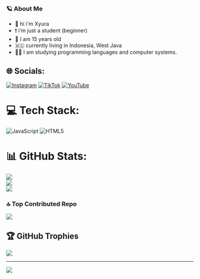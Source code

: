 ### 🪐 About Me

	
- 👋 hi i'm Xyura
- ❗ i'm just a student (beginner) 
- 🧒 I am 15 years old
- 🇲🇨 currently living in Indonesia, West Java
- 🧑‍💻 I am studying programming languages and computer systems.


## 🌐 Socials:
[![Instagram](https://img.shields.io/badge/Instagram-%23E4405F.svg?logo=Instagram&logoColor=white)](https://instagram.com/Xyura011) [![TikTok](https://img.shields.io/badge/TikTok-%23000000.svg?logo=TikTok&logoColor=white)](https://tiktok.com/@hacker_ff36) [![YouTube](https://img.shields.io/badge/YouTube-%23FF0000.svg?logo=YouTube&logoColor=white)](https://youtube.com/@@HackerFf_785) 

# 💻 Tech Stack:
![JavaScript](https://img.shields.io/badge/javascript-%23323330.svg?style=for-the-badge&logo=javascript&logoColor=%23F7DF1E) ![HTML5](https://img.shields.io/badge/html5-%23E34F26.svg?style=for-the-badge&logo=html5&logoColor=white)
# 📊 GitHub Stats:
![](https://github-readme-stats.vercel.app/api?username=Xyuraa&theme=dark&hide_border=false&include_all_commits=true&count_private=true)<br/>
![](https://github-readme-streak-stats.herokuapp.com/?user=Xyuraa&theme=dark&hide_border=false)<br/>
![](https://github-readme-stats.vercel.app/api/top-langs/?username=Xyuraa&theme=dark&hide_border=false&include_all_commits=true&count_private=true&layout=compact)


### 🔝 Top Contributed Repo
![](https://github-contributor-stats.vercel.app/api?username=Xyuraa&limit=5&theme=dark&combine_all_yearly_contributions=true)

## 🏆 GitHub Trophies
![](https://github-profile-trophy.vercel.app/?username=Xyuraa&theme=radical&no-frame=false&no-bg=false&margin-w=4)

---
[![](https://visitcount.itsvg.in/api?id=Xyuraa&icon=4&color=0)](https://visitcount.itsvg.in)

<!-- Proudly created with GPRM ( https://gprm.itsvg.in ) -->
